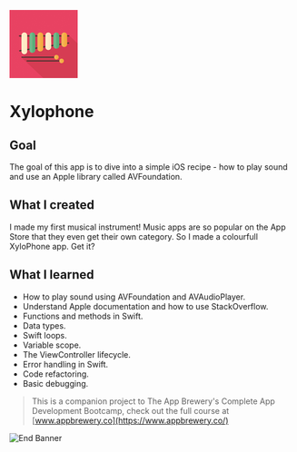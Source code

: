 ![App Brewery Banner](Documentation/Icon-60@2x.png)

# Xylophone

## Goal

The goal of this app is to dive into a simple iOS recipe - how to play sound and use an Apple library called AVFoundation. 

## What I created

I made my first musical instrument! Music apps are so popular on the App Store that they even get their own category. So I made a colourfull XyloPhone app. Get it? 

## What I learned

* How to play sound using AVFoundation and AVAudioPlayer.
* Understand Apple documentation and how to use StackOverflow.
* Functions and methods in Swift. 
* Data types.
* Swift loops.
* Variable scope.
* The ViewController lifecycle.
* Error handling in Swift.
* Code refactoring.
* Basic debugging.


>This is a companion project to The App Brewery's Complete App Development Bootcamp, check out the full course at [www.appbrewery.co](https://www.appbrewery.co/)

![End Banner](Documentation/readme-end-banner.png)

